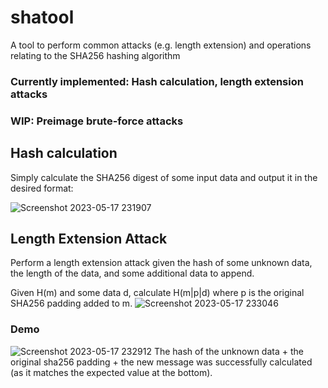 # shatool
A tool to perform common attacks (e.g. length extension) and operations relating to the SHA256 hashing algorithm

### Currently implemented: Hash calculation, length extension attacks
### WIP: Preimage brute-force attacks

## Hash calculation
Simply calculate the SHA256 digest of some input data and output it in the desired format:

![Screenshot 2023-05-17 231907](https://github.com/joedthomas2005/shatool/assets/38348883/74d0425f-bcb3-4cdb-bf98-5b455ab74358)

## Length Extension Attack
Perform a length extension attack given the hash of some unknown data, the length of the data, and some additional data to append. 

Given H(m) and some data d, calculate H(m|p|d) where p is the original SHA256 padding added to m.
![Screenshot 2023-05-17 233046](https://github.com/joedthomas2005/shatool/assets/38348883/dbaf398e-5363-4a58-9192-7dc6e68437b3)

### Demo
![Screenshot 2023-05-17 232912](https://github.com/joedthomas2005/shatool/assets/38348883/39855d07-8cc7-471a-b95d-ce6b028e1621)
The hash of the unknown data + the original sha256 padding + the new message was successfully calculated (as it matches the expected value at the bottom).
